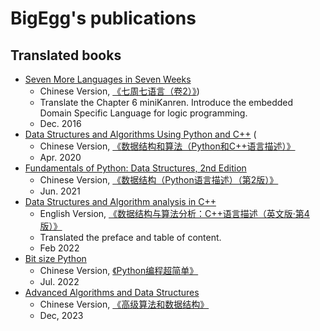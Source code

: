 # BigEgg's publications

## Translated books

* [Seven More Languages in Seven Weeks](https://pragprog.com/titles/7lang/seven-more-languages-in-seven-weeks/)
  * Chinese Version, [《七周七语言（卷2）》](https://www.epubit.com/bookDetails?id=N26204))
  * Translate the Chapter 6 miniKanren. Introduce the embedded Domain Specific Language for logic programming.
  * Dec. 2016
* [Data Structures and Algorithms Using Python and C++](https://fbeedle.com/our-books/12-data-structures-and-algorithms-using-python-and-c-9781590282335.html) (
  * Chinese Version, [《数据结构和算法（Python和C++语言描述）》](https://www.epubit.com/bookDetails?id=UBb64009ede840)
  * Apr. 2020
* [Fundamentals of Python: Data Structures, 2nd Edition](https://www.cengage.com/c/fundamentals-of-python-data-structures-2e-lambert/9780357122754PF/)
  * Chinese Version, [《数据结构（Python语言描述）（第2版）》](https://www.epubit.com/bookDetails?id=UB77b8c3cca4142)
  * Jun. 2021
* [Data Structures and Algorithm analysis in C++](https://www.pearson.com/en-us/subject-catalog/p/Weiss-Data-Structures-and-Algorithm-Analysis-in-C-4th-Edition/P200000003459/9780133404180)
  * English Version, [《数据结构与算法分析：C++语言描述（英文版·第4版）》](https://www.epubit.com/bookDetails?id=UBc8341a5085c1)
  * Translated the preface and table of content.
  * Feb 2022
* [Bit size Python](https://www.wiley.com/en-us/Bite+Size+Python%3A+An+Introduction+to+Python+Programming-p-9781119643821)
  * Chinese Version, [《Python编程超简单》](https://www.epubit.com/bookDetails?id=UB7d5924e613fb8)
  * Jul. 2022
* [Advanced Algorithms and Data Structures](https://www.manning.com/books/advanced-algorithms-and-data-structures)
  * Chinese Version, [《高级算法和数据结构》](https://www.epubit.com/bookDetails?id=UB83621ee35e98f)
  * Dec, 2023
